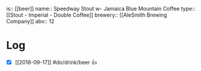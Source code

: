 is:: [[beer]]
name:: Speedway Stout w- Jamaica Blue Mountain Coffee
type:: [[Stout - Imperial - Double Coffee]]
brewery:: [[AleSmith Brewing Company]]
abv:: 12

# Log
- [x] [[2018-09-17]] #do/drink/beer 👍
